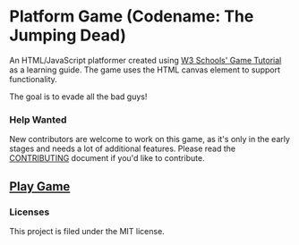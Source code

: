 # Platform Game (Codename: The Jumping Dead)
An HTML/JavaScript platformer created using [W3 Schools' Game Tutorial](http://www.w3schools.com/graphics/game_canvas.asp ) as a learning guide. The game uses the HTML canvas element to support functionality.

The goal is to evade all the bad guys!

### Help Wanted
New contributors are welcome to work on this game, as it's only in the early stages and needs a lot of additional features. Please read the [CONTRIBUTING](https://github.com/EdwardDunn/Platform-Game/blob/master/CONTRIBUTING.md) document if you'd like to contribute.

## [Play Game](https://edwarddunn.github.io/Platform-Game/index.html)

### Licenses
This project is filed under the MIT license.